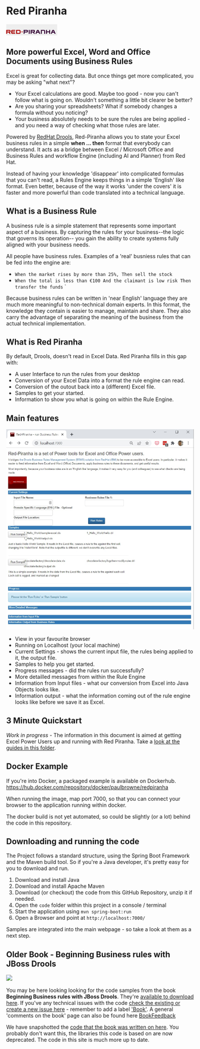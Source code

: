 # Red Piranha

![Red Piranha Logo](/site/images/top/02.gif)

## More powerful Excel, Word and Office Documents using Business Rules

Excel is great for collecting data. But once things get more complicated, you may be asking "what next"?

* Your Excel calculations are good. Maybe too good - now you can't follow what is going on. Wouldn't something a little bit clearer be better?
* Are you sharing your spreadsheets? What if somebody changes a formula without you noticing?
* Your business absolutely needs to be sure the rules are being applied - and you need a way of checking what those rules are later.

Powered by [RedHat Drools](http://www.jboss.org/drools), Red-Piranha allows you to state your Excel business rules in a simple **when ... then** format that everybody can understand.  It acts as a bridge between Excel / Microsoft Office and Business Rules and workflow Engine (including AI and Planner) from Red Hat.

Instead of having your knowledge 'disappear' into complicated formulas that you can't read, a Rules Engine keeps things in a simple 'English' like format. Even better, because of the way it works 'under the covers' it is faster and more powerful than code translated into a technical language.

## What is a Business Rule

A business rule is a simple statement that represents some important aspect of a business. By capturing the rules for your business--the logic that governs its operation-- you gain the ability to create systems fully aligned with your business needs.

All people have business rules. Examples of a 'real' busniess rules that can be fed into the engine are:

* `When the market rises by more than 25%, Then sell the stock`
* `When the total is less than €100 And the claimant is low risk Then transfer the funds` `

Because business rules can be written in 'near English' language they are much more meaningful to non-technical domain experts. In this format, the knowledge they contain is easier to manage, maintain and share. They also carry the advantage of separating the meaning of the business from the actual technical implementation.

## What is Red Piranha

By default, Drools,  doesn't read in Excel Data. Red Piranha fills in this gap with:

* A user Interface to run the rules from your desktop
* Conversion of your Excel Data into a format the rule engine can read.
* Conversion of the outout back into a (different) Excel file.
* Samples to get your started.
* Information to show you what is going on within the Rule Engine.

## Main features 


![Red Piranha Screenshot](/images/main-screenshot.jpg)

* View in your favourite browser
* Running on Localhost (your local machine)
* Current Settings - shows the current input file, the rules being applied to it, the output file.
* Samples to help you get started.
* Progress messages - did the rules run successfully?
* More detailled messages from within the Rule Engine
* Information from Input files - what our conversion from Excel into Java Objects looks like.
* Information output - what the information coming out of the rule engine looks like before we save it as Excel.

## 3 Minute Quickstart

_Work in progress_ - 
The information in this document is aimed at getting Excel Power Users up and running with Red Piranha. Take a 
[look at the guides in this folder](doc).

## Docker Example
If you're into Docker, a packaged example is available on Dockerhub.
https://hub.docker.com/repository/docker/paulbrowne/redpiranha

When running the image, map port 7000, so that you can connect your browser to the application running within docker.

The docker  build is not yet automated, so could be slightly (or a lot) behind the code in this repository.

## Downloading and running the code

The Project follows a standard structure, using the Spring Boot Framework and the Maven build tool. So if you're a Java developer, it's pretty easy for you to download and run.

1. Download and install Java
1. Download and install Apache Maven
1. Download (or checkout) the code from this GitHub Repository, unzip it if needed.
1. Open the `code` folder within this project in a console / terminal
1. Start the application using  `mvn spring-boot:run`
1. Open a Browser and point at `http://localhost:7000/`

Samples are integrated into the main webpage - so take a look at them as a next step.

## Older Book - Beginning Business rules with JBoss Drools

[![](http://rcm-images.amazon.com/images/I/511yB7Fl-SL._SL110_.jpg)](http://www.amazon.co.uk/dp/1847196063?tag=firstparnet-21&camp=1406&creative=6394&linkCode=as1&creativeASIN=1847196063&adid=0559JR8EAMSMXZ5S3ZWC&)

You may be here looking looking for the code samples from the book **Beginning Business rules with JBoss Drools**. They're [available to download here](http://code.google.com/p/red-piranha/downloads/list?can=2&q=label%3Adroolsbook&colspec=Filename+Summary+Uploaded+ReleaseDate+Size+DownloadCount). If you've any technical issues with the code [check the existing or create a new issue here](http://code.google.com/p/red-piranha/issues/list?can=1&q=&colspec=ID+Type+Status+Priority+Milestone+Owner+Summary&cells=tiles) - remember to add a label ['Book'](http://code.google.com/p/red-piranha/issues/list?can=2&q=book&colspec=ID+Type+Status+Priority+Milestone+Owner+Labels+Summary&x=priority&y=owner&cells=tiles). A general 'comments on the book' page can also be found here [BookFeedback](BookFeedback.md)

We have snapshotted the [code that the book was written on here](https://github.com/paulbrowne-irl/red-piranha/tree/v0.9). You probably don't want this, the libraries this code is based on are now deprecated. The code in this site is much more up to date.



